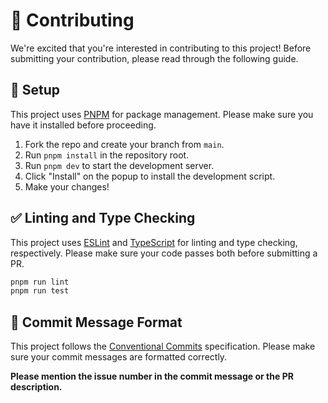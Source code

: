 # 🤝 Contributing

We're excited that you're interested in contributing to this project! Before submitting your contribution, please read through the following guide.

## 🔧 Setup

This project uses [PNPM](https://pnpm.js.org/) for package management. Please make sure you have it installed before proceeding.

1. Fork the repo and create your branch from `main`.
2. Run `pnpm install` in the repository root.
3. Run `pnpm dev` to start the development server.
4. Click "Install" on the popup to install the development script.
5. Make your changes!

## ✅ Linting and Type Checking

This project uses [ESLint](https://eslint.org/) and [TypeScript](https://www.typescriptlang.org/) for linting and type checking, respectively. Please make sure your code passes both before submitting a PR.

```bash
pnpm run lint
pnpm run test
```

## 📝 Commit Message Format

This project follows the [Conventional Commits](https://www.conventionalcommits.org/) specification. Please make sure your commit messages are formatted correctly.

**Please mention the issue number in the commit message or the PR description.**
